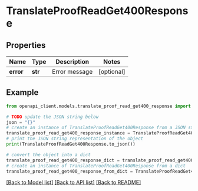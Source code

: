 # TranslateProofReadGet400Response


## Properties

Name | Type | Description | Notes
------------ | ------------- | ------------- | -------------
**error** | **str** | Error message | [optional] 

## Example

```python
from openapi_client.models.translate_proof_read_get400_response import TranslateProofReadGet400Response

# TODO update the JSON string below
json = "{}"
# create an instance of TranslateProofReadGet400Response from a JSON string
translate_proof_read_get400_response_instance = TranslateProofReadGet400Response.from_json(json)
# print the JSON string representation of the object
print(TranslateProofReadGet400Response.to_json())

# convert the object into a dict
translate_proof_read_get400_response_dict = translate_proof_read_get400_response_instance.to_dict()
# create an instance of TranslateProofReadGet400Response from a dict
translate_proof_read_get400_response_from_dict = TranslateProofReadGet400Response.from_dict(translate_proof_read_get400_response_dict)
```
[[Back to Model list]](../README.md#documentation-for-models) [[Back to API list]](../README.md#documentation-for-api-endpoints) [[Back to README]](../README.md)


